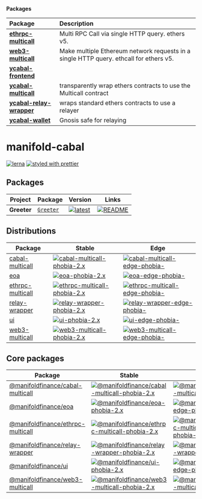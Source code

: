 <!-- START pkgtoc, keep to allow update -->

**Packages**

| Package                                             | Description                                                                            |
| :-------------------------------------------------- | :------------------------------------------------------------------------------------- |
| **[ethrpc-multicall](packages/ethrpc-multicall/)**  | Multi RPC Call via single HTTP query. ethers v5.                                       |
| **[web3-multicall](packages/web3-multicall/)**      | Make multiple Ethereum network requests in a single HTTP query. ethcall for ethers v5. |
| **[ycabal-frontend](packages/ui/)**                 |                                                                                        |
| **[ycabal-multicall](packages/cabal-multicall/)**   | transparently wrap ethers contracts to use the Multicall contract                      |
| **[ycabal-relay-wrapper](packages/relay-wrapper/)** | wraps standard ethers contracts to use a relayer                                       |
| **[ycabal-wallet](packages/eoa/)**                  | Gnosis safe for relaying                                                               |

<!-- END pkgtoc, keep to allow update -->

# manifold-cabal

[![lerna](https://img.shields.io/badge/maintained%20with-lerna-cc00ff.svg)](https://lerna.js.org/)
[![styled with prettier](https://img.shields.io/badge/styled_with-prettier-ff69b4.svg)](https://github.com/prettier/prettier)

## Packages

| Project     | Package                                        | Version                                                                                         | Links                                                                                    |
| ----------- | ---------------------------------------------- | ----------------------------------------------------------------------------------------------- | ---------------------------------------------------------------------------------------- |
| **Greeter** | [`Greeter`](https://npmjs.com/package/greeter) | [![latest](https://img.shields.io/npm/v/greeter/latest.svg)](https://npmjs.com/package/greeter) | [![README](https://img.shields.io/badge/README--green.svg)](/packages/greeter/README.md) |


<!-- /* this page is automatically generate */ -->

## Distributions
Package|Stable|Edge
-|-|-
[cabal-multicall][cabal-multicall-href]|[![cabal-multicall-phobia-2.x][cabal-multicall-phobia-2.x]][cabal-multicall-phobia-2.x-href]|[![cabal-multicall-edge-phobia-][cabal-multicall-edge-phobia-]][cabal-multicall-edge-phobia--href]
[eoa][eoa-href]|[![eoa-phobia-2.x][eoa-phobia-2.x]][eoa-phobia-2.x-href]|[![eoa-edge-phobia-][eoa-edge-phobia-]][eoa-edge-phobia--href]
[ethrpc-multicall][ethrpc-multicall-href]|[![ethrpc-multicall-phobia-2.x][ethrpc-multicall-phobia-2.x]][ethrpc-multicall-phobia-2.x-href]|[![ethrpc-multicall-edge-phobia-][ethrpc-multicall-edge-phobia-]][ethrpc-multicall-edge-phobia--href]
[relay-wrapper][relay-wrapper-href]|[![relay-wrapper-phobia-2.x][relay-wrapper-phobia-2.x]][relay-wrapper-phobia-2.x-href]|[![relay-wrapper-edge-phobia-][relay-wrapper-edge-phobia-]][relay-wrapper-edge-phobia--href]
[ui][ui-href]|[![ui-phobia-2.x][ui-phobia-2.x]][ui-phobia-2.x-href]|[![ui-edge-phobia-][ui-edge-phobia-]][ui-edge-phobia--href]
[web3-multicall][web3-multicall-href]|[![web3-multicall-phobia-2.x][web3-multicall-phobia-2.x]][web3-multicall-phobia-2.x-href]|[![web3-multicall-edge-phobia-][web3-multicall-edge-phobia-]][web3-multicall-edge-phobia--href]


## Core packages
Package|Stable|Edge
-|-|-
[@manifoldfinance/cabal-multicall][@manifoldfinance/cabal-multicall-href]|[![@manifoldfinance/cabal-multicall-phobia-2.x][@manifoldfinance/cabal-multicall-phobia-2.x]][@manifoldfinance/cabal-multicall-phobia-2.x-href]|[![@manifoldfinance/cabal-multicall-edge-phobia-][@manifoldfinance/cabal-multicall-edge-phobia-]][@manifoldfinance/cabal-multicall-edge-phobia--href]
[@manifoldfinance/eoa][@manifoldfinance/eoa-href]|[![@manifoldfinance/eoa-phobia-2.x][@manifoldfinance/eoa-phobia-2.x]][@manifoldfinance/eoa-phobia-2.x-href]|[![@manifoldfinance/eoa-edge-phobia-][@manifoldfinance/eoa-edge-phobia-]][@manifoldfinance/eoa-edge-phobia--href]
[@manifoldfinance/ethrpc-multicall][@manifoldfinance/ethrpc-multicall-href]|[![@manifoldfinance/ethrpc-multicall-phobia-2.x][@manifoldfinance/ethrpc-multicall-phobia-2.x]][@manifoldfinance/ethrpc-multicall-phobia-2.x-href]|[![@manifoldfinance/ethrpc-multicall-edge-phobia-][@manifoldfinance/ethrpc-multicall-edge-phobia-]][@manifoldfinance/ethrpc-multicall-edge-phobia--href]
[@manifoldfinance/relay-wrapper][@manifoldfinance/relay-wrapper-href]|[![@manifoldfinance/relay-wrapper-phobia-2.x][@manifoldfinance/relay-wrapper-phobia-2.x]][@manifoldfinance/relay-wrapper-phobia-2.x-href]|[![@manifoldfinance/relay-wrapper-edge-phobia-][@manifoldfinance/relay-wrapper-edge-phobia-]][@manifoldfinance/relay-wrapper-edge-phobia--href]
[@manifoldfinance/ui][@manifoldfinance/ui-href]|[![@manifoldfinance/ui-phobia-2.x][@manifoldfinance/ui-phobia-2.x]][@manifoldfinance/ui-phobia-2.x-href]|[![@manifoldfinance/ui-edge-phobia-][@manifoldfinance/ui-edge-phobia-]][@manifoldfinance/ui-edge-phobia--href]
[@manifoldfinance/web3-multicall][@manifoldfinance/web3-multicall-href]|[![@manifoldfinance/web3-multicall-phobia-2.x][@manifoldfinance/web3-multicall-phobia-2.x]][@manifoldfinance/web3-multicall-phobia-2.x-href]|[![@manifoldfinance/web3-multicall-edge-phobia-][@manifoldfinance/web3-multicall-edge-phobia-]][@manifoldfinance/web3-multicall-edge-phobia--href]


[cabal-multicall-href]: https://www.npmjs.com/package/cabal-multicall
[cabal-multicall-phobia-2.x]: https://flat.badgen.net/packagephobia/install/cabal-multicall
[cabal-multicall-phobia-2.x-href]: https://packagephobia.now.sh/result?p=cabal-multicall
[cabal-multicall-edge-phobia-]: https://flat.badgen.net/packagephobia/install/cabal-multicall-edge
[cabal-multicall-edge-phobia--href]: https://packagephobia.now.sh/result?p=cabal-multicall-edge
[eoa-href]: https://www.npmjs.com/package/eoa
[eoa-phobia-2.x]: https://flat.badgen.net/packagephobia/install/eoa
[eoa-phobia-2.x-href]: https://packagephobia.now.sh/result?p=eoa
[eoa-edge-phobia-]: https://flat.badgen.net/packagephobia/install/eoa-edge
[eoa-edge-phobia--href]: https://packagephobia.now.sh/result?p=eoa-edge
[ethrpc-multicall-href]: https://www.npmjs.com/package/ethrpc-multicall
[ethrpc-multicall-phobia-2.x]: https://flat.badgen.net/packagephobia/install/ethrpc-multicall
[ethrpc-multicall-phobia-2.x-href]: https://packagephobia.now.sh/result?p=ethrpc-multicall
[ethrpc-multicall-edge-phobia-]: https://flat.badgen.net/packagephobia/install/ethrpc-multicall-edge
[ethrpc-multicall-edge-phobia--href]: https://packagephobia.now.sh/result?p=ethrpc-multicall-edge
[relay-wrapper-href]: https://www.npmjs.com/package/relay-wrapper
[relay-wrapper-phobia-2.x]: https://flat.badgen.net/packagephobia/install/relay-wrapper
[relay-wrapper-phobia-2.x-href]: https://packagephobia.now.sh/result?p=relay-wrapper
[relay-wrapper-edge-phobia-]: https://flat.badgen.net/packagephobia/install/relay-wrapper-edge
[relay-wrapper-edge-phobia--href]: https://packagephobia.now.sh/result?p=relay-wrapper-edge
[ui-href]: https://www.npmjs.com/package/ui
[ui-phobia-2.x]: https://flat.badgen.net/packagephobia/install/ui
[ui-phobia-2.x-href]: https://packagephobia.now.sh/result?p=ui
[ui-edge-phobia-]: https://flat.badgen.net/packagephobia/install/ui-edge
[ui-edge-phobia--href]: https://packagephobia.now.sh/result?p=ui-edge
[web3-multicall-href]: https://www.npmjs.com/package/web3-multicall
[web3-multicall-phobia-2.x]: https://flat.badgen.net/packagephobia/install/web3-multicall
[web3-multicall-phobia-2.x-href]: https://packagephobia.now.sh/result?p=web3-multicall
[web3-multicall-edge-phobia-]: https://flat.badgen.net/packagephobia/install/web3-multicall-edge
[web3-multicall-edge-phobia--href]: https://packagephobia.now.sh/result?p=web3-multicall-edge
[@manifoldfinance/.DS_Store-href]: https://www.npmjs.com/package/@manifoldfinance/.DS_Store
[@manifoldfinance/.DS_Store-phobia-2.x]: https://flat.badgen.net/packagephobia/install/@manifoldfinance/.DS_Store
[@manifoldfinance/.DS_Store-phobia-2.x-href]: https://packagephobia.now.sh/result?p=@manifoldfinance/.DS_Store
[@manifoldfinance/.DS_Store-edge-phobia-]: https://flat.badgen.net/packagephobia/install/@manifoldfinance/.DS_Store-edge
[@manifoldfinance/.DS_Store-edge-phobia--href]: https://packagephobia.now.sh/result?p=@manifoldfinance/.DS_Store-edge
[@manifoldfinance/cabal-multicall-href]: https://www.npmjs.com/package/@manifoldfinance/cabal-multicall
[@manifoldfinance/cabal-multicall-phobia-2.x]: https://flat.badgen.net/packagephobia/install/@manifoldfinance/cabal-multicall
[@manifoldfinance/cabal-multicall-phobia-2.x-href]: https://packagephobia.now.sh/result?p=@manifoldfinance/cabal-multicall
[@manifoldfinance/cabal-multicall-edge-phobia-]: https://flat.badgen.net/packagephobia/install/@manifoldfinance/cabal-multicall-edge
[@manifoldfinance/cabal-multicall-edge-phobia--href]: https://packagephobia.now.sh/result?p=@manifoldfinance/cabal-multicall-edge
[@manifoldfinance/eoa-href]: https://www.npmjs.com/package/@manifoldfinance/eoa
[@manifoldfinance/eoa-phobia-2.x]: https://flat.badgen.net/packagephobia/install/@manifoldfinance/eoa
[@manifoldfinance/eoa-phobia-2.x-href]: https://packagephobia.now.sh/result?p=@manifoldfinance/eoa
[@manifoldfinance/eoa-edge-phobia-]: https://flat.badgen.net/packagephobia/install/@manifoldfinance/eoa-edge
[@manifoldfinance/eoa-edge-phobia--href]: https://packagephobia.now.sh/result?p=@manifoldfinance/eoa-edge
[@manifoldfinance/ethrpc-multicall-href]: https://www.npmjs.com/package/@manifoldfinance/ethrpc-multicall
[@manifoldfinance/ethrpc-multicall-phobia-2.x]: https://flat.badgen.net/packagephobia/install/@manifoldfinance/ethrpc-multicall
[@manifoldfinance/ethrpc-multicall-phobia-2.x-href]: https://packagephobia.now.sh/result?p=@manifoldfinance/ethrpc-multicall
[@manifoldfinance/ethrpc-multicall-edge-phobia-]: https://flat.badgen.net/packagephobia/install/@manifoldfinance/ethrpc-multicall-edge
[@manifoldfinance/ethrpc-multicall-edge-phobia--href]: https://packagephobia.now.sh/result?p=@manifoldfinance/ethrpc-multicall-edge
[@manifoldfinance/relay-wrapper-href]: https://www.npmjs.com/package/@manifoldfinance/relay-wrapper
[@manifoldfinance/relay-wrapper-phobia-2.x]: https://flat.badgen.net/packagephobia/install/@manifoldfinance/relay-wrapper
[@manifoldfinance/relay-wrapper-phobia-2.x-href]: https://packagephobia.now.sh/result?p=@manifoldfinance/relay-wrapper
[@manifoldfinance/relay-wrapper-edge-phobia-]: https://flat.badgen.net/packagephobia/install/@manifoldfinance/relay-wrapper-edge
[@manifoldfinance/relay-wrapper-edge-phobia--href]: https://packagephobia.now.sh/result?p=@manifoldfinance/relay-wrapper-edge
[@manifoldfinance/ui-href]: https://www.npmjs.com/package/@manifoldfinance/ui
[@manifoldfinance/ui-phobia-2.x]: https://flat.badgen.net/packagephobia/install/@manifoldfinance/ui
[@manifoldfinance/ui-phobia-2.x-href]: https://packagephobia.now.sh/result?p=@manifoldfinance/ui
[@manifoldfinance/ui-edge-phobia-]: https://flat.badgen.net/packagephobia/install/@manifoldfinance/ui-edge
[@manifoldfinance/ui-edge-phobia--href]: https://packagephobia.now.sh/result?p=@manifoldfinance/ui-edge
[@manifoldfinance/web3-multicall-href]: https://www.npmjs.com/package/@manifoldfinance/web3-multicall
[@manifoldfinance/web3-multicall-phobia-2.x]: https://flat.badgen.net/packagephobia/install/@manifoldfinance/web3-multicall
[@manifoldfinance/web3-multicall-phobia-2.x-href]: https://packagephobia.now.sh/result?p=@manifoldfinance/web3-multicall
[@manifoldfinance/web3-multicall-edge-phobia-]: https://flat.badgen.net/packagephobia/install/@manifoldfinance/web3-multicall-edge
[@manifoldfinance/web3-multicall-edge-phobia--href]: https://packagephobia.now.sh/result?p=@manifoldfinance/web3-multicall-edge



